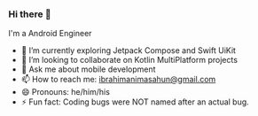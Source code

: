 ### Hi there 👋

I'm a Android Engineer



- 🔭 I’m currently exploring Jetpack Compose and Swift UiKit
- 👯 I’m looking to collaborate on Kotlin MultiPlatform projects
- 💬 Ask me about mobile development
- 📫 How to reach me: ibrahimanimasahun@gmail.com
- 😄 Pronouns: he/him/his
- ⚡ Fun fact: Coding bugs were NOT named after an actual bug.




